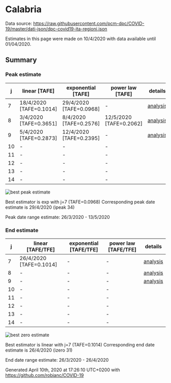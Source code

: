 # Calabria


Data source: https://raw.githubusercontent.com/pcm-dpc/COVID-19/master/dati-json/dpc-covid19-ita-regioni.json

Estimates in this page were made on 10/4/2020 with data available until 01/04/2020.


## Summary 

### Peak estimate 
|j|linear [TAFE]|exponential [TAFE]|power law [TAFE]|details|
|---|----|-----------|---------|-------|
|7|18/4/2020 [TAFE=0.1014]|29/4/2020 [TAFE=0.0968]|-|[analysis](COVID-19_calabria_j7_2020-04-01.md)|
|8|3/4/2020 [TAFE=0.3651]|8/4/2020 [TAFE=0.2576]|12/5/2020 [TAFE=0.2062]|[analysis](COVID-19_calabria_j8_2020-04-01.md)|
|9|5/4/2020 [TAFE=0.2873]|12/4/2020 [TAFE=0.2395]|-|[analysis](COVID-19_calabria_j9_2020-04-01.md)|
|10|-|-|-||
|11|-|-|-||
|12|-|-|-||
|13|-|-|-||
|14|-|-|-||

![best peak estimate](COVID-19_calabria_j7_2020-04-01.png)

Best estimator is exp with j=7 (TAFE=0.0968)
Corresponding peak date estimate is 29/4/2020 (ipeak 34)


Peak date range estimate: 26/3/2020 - 13/5/2020

### End estimate 
|j|linear [TAFE/TFE]|exponential [TAFE/TFE]|power law [TAFE/TFE]|details|
|---|----|-----------|---------|-------|
|7|26/4/2020 [TAFE=0.1014]|-|-|[analysis](COVID-19_calabria_j7_2020-04-01.md)|
|8|-|-|-|[analysis](COVID-19_calabria_j8_2020-04-01.md)|
|9|-|-|-|[analysis](COVID-19_calabria_j9_2020-04-01.md)|
|10|-|-|-||
|11|-|-|-||
|12|-|-|-||
|13|-|-|-||
|14|-|-|-||

![best zero estimate](COVID-19_calabria_j7_2020-04-01.png)

Best estimator is linear with j=7 (TAFE=0.1014)
Corresponding end date estimate is 26/4/2020 (izero 31)


End date range estimate: 26/3/2020 - 26/4/2020

Generated April 10th, 2020 at 17:26:10 UTC+0200 with https://github.com/robianc/COVID-19
